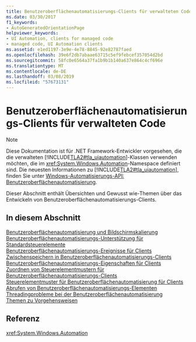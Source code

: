 ```yaml
---
title: Benutzeroberflächenautomatisierungs-Clients für verwalteten Code
ms.date: 03/30/2017
f1_keywords:
- AutoGeneratedOrientationPage
helpviewer_keywords:
- UI Automation, clients for managed code
- managed code, UI Automation clients
ms.assetid: e1ed1197-3e9e-4e78-8845-92e82787faed
ms.openlocfilehash: 39e6f2db7abaae63715c5ef9febcef357054d2bd
ms.sourcegitcommit: 58fc0e6564a37fa1b9b1b140a637e864c4cf696e
ms.translationtype: MT
ms.contentlocale: de-DE
ms.lasthandoff: 03/08/2019
ms.locfileid: "57673131"
---
```

# <a name="ui-automation-clients-for-managed-code"></a>Benutzeroberflächenautomatisierungs-Clients für verwalteten Code
> [!NOTE]
>  Diese Dokumentation ist für .NET Framework-Entwickler vorgesehen, die die verwalteten [!INCLUDE[TLA2#tla_uiautomation](../../../includes/tla2sharptla-uiautomation-md.md)]-Klassen verwenden möchten, die im <xref:System.Windows.Automation>-Namespace definiert sind. Die neuesten Informationen zu [!INCLUDE[TLA2#tla_uiautomation](../../../includes/tla2sharptla-uiautomation-md.md)], finden Sie unter [Windows-Automatisierungs-API: Benutzeroberflächenautomatisierung](https://go.microsoft.com/fwlink/?LinkID=156746).  
  
 Dieser Abschnitt enthält Übersichten und Gewusst wie-Themen über das Entwickeln von Benutzeroberflächenautomatisierungs-Clients.  
  
## <a name="in-this-section"></a>In diesem Abschnitt  
 [Benutzeroberflächenautomatisierung und Bildschirmskalierung](../../../docs/framework/ui-automation/ui-automation-and-screen-scaling.md)  
 [Benutzeroberflächenautomatisierungs-Unterstützung für Standardsteuerelemente](../../../docs/framework/ui-automation/ui-automation-support-for-standard-controls.md)  
 [Benutzeroberflächenautomatisierungs-Ereignisse für Clients](../../../docs/framework/ui-automation/ui-automation-events-for-clients.md)  
 [Zwischenspeichern in Benutzeroberflächenautomatisierungs-Clients](../../../docs/framework/ui-automation/caching-in-ui-automation-clients.md)  
 [Benutzeroberflächenautomatisierungs-Eigenschaften für Clients](../../../docs/framework/ui-automation/ui-automation-properties-for-clients.md)  
 [Zuordnen von Steuerelementmustern für Benutzeroberflächenautomatisierungs-Clients](../../../docs/framework/ui-automation/control-pattern-mapping-for-ui-automation-clients.md)  
 [Steuerelementmuster für Benutzeroberflächenautomatisierung für Clients](../../../docs/framework/ui-automation/ui-automation-control-patterns-for-clients.md)  
 [Abrufen von Benutzeroberflächenautomatisierungs-Elementen](../../../docs/framework/ui-automation/obtaining-ui-automation-elements.md)  
 [Threadingprobleme bei der Benutzeroberflächenautomatisierung](../../../docs/framework/ui-automation/ui-automation-threading-issues.md)  
 [Themen zu Vorgehensweisen](../../../docs/framework/ui-automation/ui-automation-clients-for-managed-code-how-to-topics.md)  
  
## <a name="reference"></a>Referenz  
 <xref:System.Windows.Automation>
